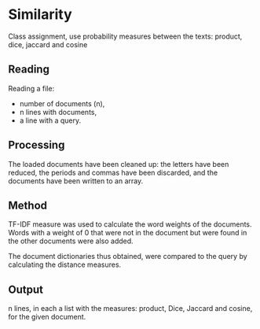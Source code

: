 # Similarity

Class assignment, use probability measures between the texts: product, dice, jaccard and cosine

## Reading

Reading a file:
* number of documents (n),
* n lines with documents,
* a line with a query.


## Processing

The loaded documents have been cleaned up: the letters have been reduced, the periods and commas have been discarded, and the documents have been written to an array.

## Method

TF-IDF measure was used to calculate the word weights of the documents. Words with a weight of 0 that were not in the document but were found in the other documents were also added.

The document dictionaries thus obtained, were compared to the query by calculating the distance measures.
## Output

n lines, in each a list with the measures: product, Dice, Jaccard and cosine, for the given document.



